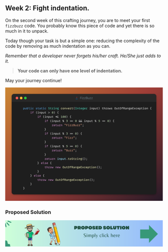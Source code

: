 ## Week 2: Fight indentation.

On the second week of this crafting journey, you are to meet your first `fizzbuzz` code. 
You probably know this piece of code and yet there is so much in it to unpack.

Today though your task is but a simple one: reducing the complexity of the code
by removing as much indentation as you can.

_Remember that a developer never forgets his/her craft. He/She just adds to it._

>**Your code can only have one level of indentation.**

May your journey continue!

![snippet of the day](snippet.png)

### Proposed Solution
[![Proposed Solution Guide](../../img/proposed-solution.png)](solution/step-by-step.md)
